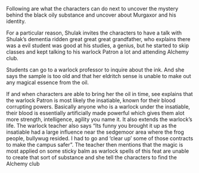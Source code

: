 Following are what the characters can do next to uncover the mystery behind the black oily substance and uncover about Murgaxor and his identity.

For a particular reason, Shulak invites the characters to have a  talk with Shulak’s dementia ridden great great great grandfather, who explains there was a evil student was good at his studies, a genius, but he started to skip classes and kept talking to his warlock Patron a lot and attending Alchemy club. 

Students can go to a warlock professor to inquire about the ink. And she says the sample is too old and that her eldritch sense is unable to make out any magical essence from the oil.

If and when characters are able to bring her the oil in time, see explains that the warlock Patron is most likely the insatiable, known for their blood corrupting powers. Basically anyone who is a warlock under the insatiable, their blood is essentially artificially made powerful which gives them alot more strength, intelligence, agility you name it. It also extends the warlock’s life. The warlock teacher also says “Its funny you brought it up as the insatiable had a large influence near the sedgemoor area where the frog people, bullywug resided. I had to go and ‘clear up’ some of those contracts to make the campus safer”. The teacher then mentions that the magic is most applied on some sticky balm as warlock spells of this feat are unable to create that sort of substance and she tell the characters to find the Alchemy club
